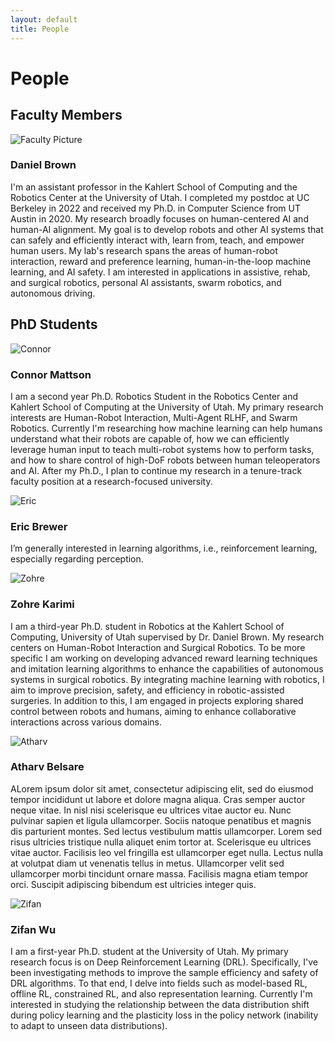 ```yaml
---
layout: default
title: People
---
```


<div class="people-section">
  <h1>People</h1>

  <h2>Faculty Members</h2>
  <div class="person">
    <img src="{{ '/assets/images/DanielBrown.jpg' | relative_url }}" alt="Faculty Picture" class="person-photo">
    <div class="person-info">
      <h3>Daniel Brown</h3>
        <p>I'm an assistant professor in the Kahlert School of Computing and the Robotics Center at the University of Utah. I completed my postdoc at UC Berkeley in 2022 and received my Ph.D. in Computer Science from UT Austin in 2020. My research broadly focuses on human-centered AI and human-AI alignment. My goal is to develop robots and other AI systems that can safely and efficiently interact with, learn from, teach, and empower human users. My lab's research spans the areas of human-robot interaction, reward and preference learning, human-in-the-loop machine learning, and AI safety. I am interested in applications in assistive, rehab, and surgical robotics, personal AI assistants, swarm robotics, and autonomous driving.</p>
    <div class="person-links">
        <a href="https://users.cs.utah.edu/~dsbrown/"><i class="fas fa-home"></i></a>
        <a href="https://scholar.google.com/citations?hl=en&user=A3wg18wAAAAJ&view_op=list_works&sortby=pubdate"><i class="fas fa-graduation-cap"></i></a>
        <a href="#"><i class="fab fa-github"></i></a>
        <a href="#"><i class="fab fa-twitter"></i></a>
      </div>
    </div>
  </div>

  <h2>PhD Students</h2>
  <div class="person">
    <img src="{{ '/assets/images/ConnorMattson.png' | relative_url }}" alt="Connor" class="person-photo">
    <div class="person-info">
      <h3>Connor Mattson</h3>
      <p>I am a second year Ph.D. Robotics Student in the Robotics Center and Kahlert School of Computing at the University of Utah. My primary research interests are Human-Robot Interaction, Multi-Agent RLHF, and Swarm Robotics. Currently I'm researching how machine learning can help humans understand what their robots are capable of, how we can efficiently leverage human input to teach multi-robot systems how to perform tasks, and how to share control of high-DoF robots between human teleoperators and AI. After my Ph.D., I plan to continue my research in a tenure-track faculty position at a research-focused university.</p>
      <div class="person-links">
        <a href="https://users.cs.utah.edu/~cmattson/"><i class="fas fa-home"></i></a>
        <a href="https://scholar.google.com/citations?user=mQgtCDAAAAAJ&hl=en"><i class="fas fa-graduation-cap"></i></a>
        <a href="https://github.com/Connor-Mattson"><i class="fab fa-github"></i></a>
        <a href="https://x.com/connormat"><i class="fab fa-twitter"></i></a>
        <a href="https://www.linkedin.com/in/connorgmattson/"><i class="fab fa-linkedin"></i></a>
      </div>
    </div>
  </div>

  <div class="person">
    <img src="{{ '/assets/images/EricBrewer.jpg' | relative_url }}" alt="Eric" class="person-photo">
    <div class="person-info">
      <h3>Eric Brewer</h3>
     <p>I’m generally interested in learning algorithms, i.e., reinforcement learning, especially regarding perception.</p>
      <div class="person-links">
        <a href="https://github.com/EricRobertBrewer"><i class="fab fa-github"></i></a>
      </div>
    </div>
  </div>


  <div class="person">
    <img src="{{ '/assets/images/ZohreKarimi.jpg' | relative_url }}" alt="Zohre" class="person-photo">
    <div class="person-info">
      <h3>Zohre Karimi</h3>
      <p>I am a third-year Ph.D. student in Robotics at the Kahlert School of Computing, University of Utah supervised by Dr. Daniel Brown. My research centers on Human-Robot Interaction and Surgical Robotics. To be more specific I am working on developing advanced reward learning techniques and imitation learning algorithms to enhance the capabilities of autonomous systems in surgical robotics. By integrating machine learning with robotics, I aim to improve precision, safety, and efficiency in robotic-assisted surgeries. In addition to this, I am engaged in projects exploring shared control between robots and humans, aiming to enhance collaborative interactions across various domains.</p>
      <div class="person-links">
        <a href="https://zohre-karimi.github.io/ "><i class="fas fa-home"></i></a>
        <a href="https://scholar.google.com/citations?user=v2ZkiuEAAAAJ&hl=en&oi=ao"><i class="fas fa-graduation-cap"></i></a>
        <a href="https://github.com/zohre-karimi"><i class="fab fa-github"></i></a>
        <a href="https://www.linkedin.com/in/zohre-karimi-a79336172 "><i class="fab fa-linkedin"></i></a>
      </div>
    </div>
  </div>

  <div class="person">
    <img src="{{ '/assets/images/AtharvBelsare.jpg' | relative_url }}" alt="Atharv" class="person-photo">
    <div class="person-info">
      <h3>Atharv Belsare</h3>
      <p>ALorem ipsum dolor sit amet, consectetur adipiscing elit, sed do eiusmod tempor incididunt ut labore et dolore magna aliqua. Cras semper auctor neque vitae. In nisl nisi scelerisque eu ultrices vitae auctor eu. Nunc pulvinar sapien et ligula ullamcorper. Sociis natoque penatibus et magnis dis parturient montes. Sed lectus vestibulum mattis ullamcorper. Lorem sed risus ultricies tristique nulla aliquet enim tortor at. Scelerisque eu ultrices vitae auctor. Facilisis leo vel fringilla est ullamcorper eget nulla. Lectus nulla at volutpat diam ut venenatis tellus in metus. Ullamcorper velit sed ullamcorper morbi tincidunt ornare massa. Facilisis magna etiam tempor orci. Suscipit adipiscing bibendum est ultricies integer quis.</p>
      <div class="person-links">
        <a href="#"><i class="fas fa-home"></i></a>
        <a href="#"><i class="fas fa-graduation-cap"></i></a>
        <a href="#"><i class="fab fa-github"></i></a>
        <a href="#"><i class="fab fa-twitter"></i></a>
      </div>
    </div>
  </div>

  <div class="person">
    <img src="{{ '/assets/images/ZifanWu.jpg' | relative_url }}" alt="Zifan" class="person-photo">
    <div class="person-info">
      <h3>Zifan Wu</h3>
      <p>I am a first-year Ph.D. student at the University of Utah. My primary research focus is on Deep Reinforcement Learning (DRL). Specifically, I've been investigating methods to improve the sample efficiency and safety of DRL algorithms. To that end, I delve into fields such as model-based RL, offline RL, constrained RL, and also representation learning. Currently I'm interested in studying the relationship between the data distribution shift during policy learning and the plasticity loss in the policy network (inability to adapt to unseen data distributions).</p>
      <div class="person-links">
        <a href="https://scholar.google.com/citations?user=cHCsqP8AAAAJ&hl"><i class="fas fa-graduation-cap"></i></a>
        <a href="https://github.com/zifanwu"><i class="fab fa-github"></i></a>
      </div>
    </div>
  </div>

</div>
